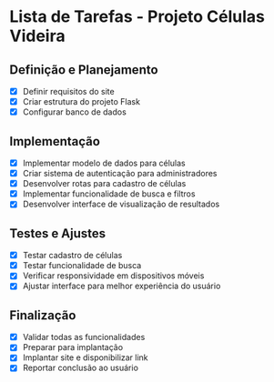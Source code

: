 # Lista de Tarefas - Projeto Células Videira

## Definição e Planejamento
- [x] Definir requisitos do site
- [x] Criar estrutura do projeto Flask
- [x] Configurar banco de dados

## Implementação
- [x] Implementar modelo de dados para células
- [x] Criar sistema de autenticação para administradores
- [x] Desenvolver rotas para cadastro de células
- [x] Implementar funcionalidade de busca e filtros
- [x] Desenvolver interface de visualização de resultados

## Testes e Ajustes
- [x] Testar cadastro de células
- [x] Testar funcionalidade de busca
- [x] Verificar responsividade em dispositivos móveis
- [x] Ajustar interface para melhor experiência do usuário

## Finalização
- [x] Validar todas as funcionalidades
- [x] Preparar para implantação
- [x] Implantar site e disponibilizar link
- [x] Reportar conclusão ao usuário
